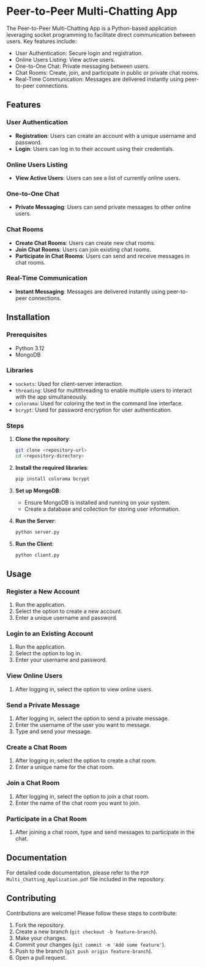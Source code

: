 # Peer-to-Peer Multi-Chatting App

The Peer-to-Peer Multi-Chatting App is a Python-based application leveraging socket programming to facilitate direct communication between users. Key features include:

* User Authentication: Secure login and registration.
* Online Users Listing: View active users.
* One-to-One Chat: Private messaging between users.
* Chat Rooms: Create, join, and participate in public or private chat rooms.
* Real-Time Communication: Messages are delivered instantly using peer-to-peer connections.

## Features

### User Authentication
- **Registration**: Users can create an account with a unique username and password.
- **Login**: Users can log in to their account using their credentials.

### Online Users Listing
- **View Active Users**: Users can see a list of currently online users.

### One-to-One Chat
- **Private Messaging**: Users can send private messages to other online users.

### Chat Rooms
- **Create Chat Rooms**: Users can create new chat rooms.
- **Join Chat Rooms**: Users can join existing chat rooms.
- **Participate in Chat Rooms**: Users can send and receive messages in chat rooms.

### Real-Time Communication
- **Instant Messaging**: Messages are delivered instantly using peer-to-peer connections.

## Installation

### Prerequisites
- Python 3.12
- MongoDB

### Libraries
- `sockets`: Used for client-server interaction.
- `threading`: Used for multithreading to enable multiple users to interact with the app simultaneously.
- `colorama`: Used for coloring the text in the command line interface.
- `bcrypt`: Used for password encryption for user authentication.

### Steps
1. **Clone the repository**:
    ```sh
    git clone <repository-url>
    cd <repository-directory>
    ```

2. **Install the required libraries**:
    ```sh
    pip install colorama bcrypt
    ```

3. **Set up MongoDB**:
    - Ensure MongoDB is installed and running on your system.
    - Create a database and collection for storing user information.

4. **Run the Server**:
    ```sh
    python server.py
    ```
5. **Run the Client**:
    ```sh
    python client.py
    ```

## Usage

### Register a New Account
1. Run the application.
2. Select the option to create a new account.
3. Enter a unique username and password.

### Login to an Existing Account
1. Run the application.
2. Select the option to log in.
3. Enter your username and password.

### View Online Users
1. After logging in, select the option to view online users.

### Send a Private Message
1. After logging in, select the option to send a private message.
2. Enter the username of the user you want to message.
3. Type and send your message.

### Create a Chat Room
1. After logging in, select the option to create a chat room.
2. Enter a unique name for the chat room.

### Join a Chat Room
1. After logging in, select the option to join a chat room.
2. Enter the name of the chat room you want to join.

### Participate in a Chat Room
1. After joining a chat room, type and send messages to participate in the chat.

## Documentation

For detailed code documentation, please refer to the `P2P Multi_Chatting_Application.pdf` file included in the repository.

## Contributing

Contributions are welcome! Please follow these steps to contribute:
1. Fork the repository.
2. Create a new branch (`git checkout -b feature-branch`).
3. Make your changes.
4. Commit your changes (`git commit -m 'Add some feature'`).
5. Push to the branch (`git push origin feature-branch`).
6. Open a pull request.

